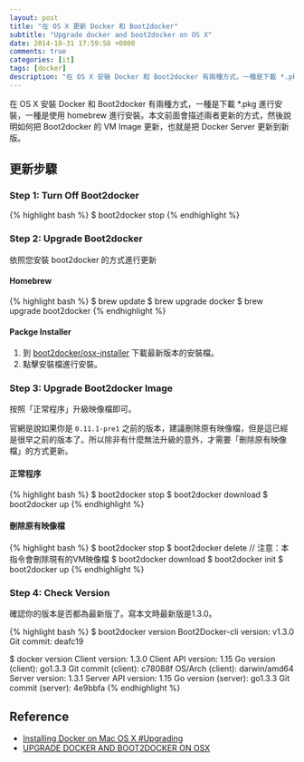 ```yaml
---
layout: post
title: "在 OS X 更新 Docker 和 Boot2docker"
subtitle: "Upgrade docker and boot2docker on OS X"
date: 2014-10-31 17:59:58 +0800
comments: true
categories: [it]
tags: [docker]
description: "在 OS X 安裝 Docker 和 Boot2docker 有兩種方式，一種是下載 *.pkg 進行安裝，一種是使用 homebrew 進行安裝。本文前面會描述兩者更新的方式，然後說明如何把 Boot2docker 的 VM Image 更新，也就是把 Docker Server 更新到新版。"
---
```


在 OS X 安裝 Docker 和 Boot2docker 有兩種方式，一種是下載 *.pkg 進行安裝，一種是使用 homebrew 進行安裝。本文前面會描述兩者更新的方式，然後說明如何把 Boot2docker 的 VM Image 更新，也就是把 Docker Server 更新到新版。

<!-- more -->

## 更新步驟

### Step 1: Turn Off Boot2docker

{% highlight bash %}
$ boot2docker stop
{% endhighlight %}


### Step 2: Upgrade Boot2docker

依照您安裝 boot2docker 的方式進行更新

#### Homebrew

{% highlight bash %}
$ brew update
$ brew upgrade docker
$ brew upgrade boot2docker
{% endhighlight %}

#### Packge Installer

1. 到 [boot2docker/osx-installer](https://github.com/boot2docker/osx-installer/releases) 下載最新版本的安裝檔。
2. 點擊安裝檔進行安裝。


### Step 3: Upgrade Boot2docker Image

按照「正常程序」升級映像檔即可。

官網是說如果你是 `0.11.1-pre1` 之前的版本，建議刪除原有映像檔，但是這已經是很早之前的版本了。所以除非有什麼無法升級的意外，才需要「刪除原有映像檔」的方式更新。

#### 正常程序

{% highlight bash %}
$ boot2docker stop
$ boot2docker download
$ boot2docker up
{% endhighlight %}

#### 刪除原有映像檔

{% highlight bash %}
$ boot2docker stop
$ boot2docker delete     // 注意：本指令會刪除現有的VM映像檔
$ boot2docker download
$ boot2docker init
$ boot2docker up
{% endhighlight %}


### Step 4: Check Version
確認你的版本是否都為最新版了。寫本文時最新版是1.3.0。

{% highlight bash %}
$ boot2docker version
Boot2Docker-cli version: v1.3.0
Git commit: deafc19

$ docker version
Client version: 1.3.0
Client API version: 1.15
Go version (client): go1.3.3
Git commit (client): c78088f
OS/Arch (client): darwin/amd64
Server version: 1.3.1
Server API version: 1.15
Go version (server): go1.3.3
Git commit (server): 4e9bbfa
{% endhighlight %}

## Reference
<span/>

- [Installing Docker on Mac OS X #Upgrading](http://docs.docker.com/installation/mac/#upgrading)
- [UPGRADE DOCKER AND BOOT2DOCKER ON OSX](http://blog.javabien.net/2014/03/17/upgrade-docker-and-boot2docker-on-osx/)

